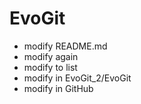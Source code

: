 # EvoGit

- modify README.md
- modify again
- modify to list
- modify in EvoGit_2/EvoGit
- modify in GitHub
